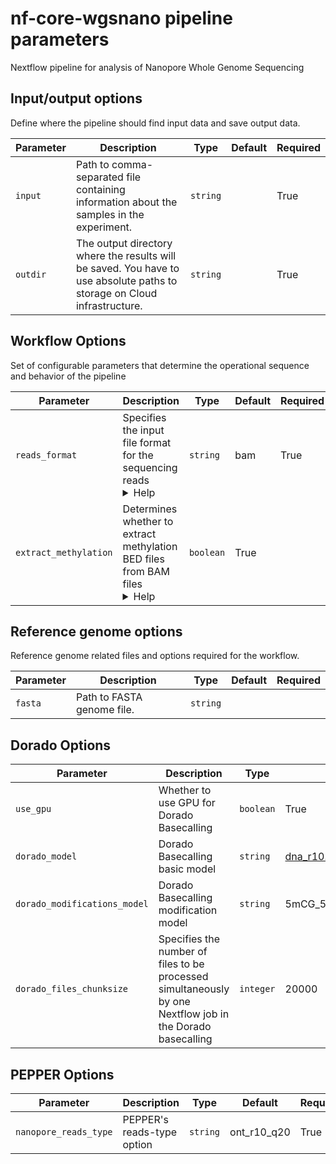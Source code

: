 # nf-core-wgsnano pipeline parameters

Nextflow pipeline for analysis of Nanopore Whole Genome Sequencing

## Input/output options

Define where the pipeline should find input data and save output data.

| Parameter | Description | Type | Default | Required |
|-----------|-----------|-----------|-----------|-----------|
| `input` | Path to comma-separated file containing information about the samples in the experiment.| `string` |  | True |
| `outdir` | The output directory where the results will be saved. You have to use absolute paths to storage on Cloud infrastructure. | `string` |  | True |

## Workflow Options

Set of configurable parameters that determine the operational sequence and behavior of the pipeline

| Parameter | Description | Type | Default | Required |
|-----------|-----------|-----------|-----------|-----------|
| `reads_format` | Specifies the input file format for the sequencing reads <details><summary>Help</summary><small><br>This option determines the starting point and processing steps of the pipeline based on the provided file format. Supported formats are `fast5`, `pod5`, and `bam`.<br>- `fast5`: When this format is selected, the pipeline initiates by converting `fast5` files to `pod5` files, followed by basecalling.<br>- `pod5`: Selecting this format starts the pipeline directly with Dorado basecalling, skipping any format conversion steps.<br>- `bam`: If `bam` format is chosen, the pipeline omits the basecalling stage and begins with read alignment, as `bam` files are assumed to be already basecalled.<br>- This option is crucial for directing the pipeline to correctly interpret the input data and apply the appropriate processing steps.<br></small></details>| `string` | bam | True |
| `extract_methylation` | Determines whether to extract methylation BED files from BAM files <details><summary>Help</summary><small>If enabled, the PEPPER output BAM files will serve as input for the modkit tool, which extracts methylation BED files from these BAM files. This process depends on the presence of modification basecalling values within the BAM files.</small></details>| `boolean` | True |  |

## Reference genome options

Reference genome related files and options required for the workflow.

| Parameter | Description | Type | Default | Required |
|-----------|-----------|-----------|-----------|-----------|
| `fasta` | Path to FASTA genome file.| `string` |  |  |

## Dorado Options

| Parameter | Description | Type | Default | Required |
|-----------|-----------|-----------|-----------|-----------|
| `use_gpu` | Whether to use GPU for Dorado Basecalling | `boolean` | True | True |
| `dorado_model` | Dorado Basecalling basic model | `string` | dna_r10.4.1_e8.2_400bps_sup@v4.3.0 |  |
| `dorado_modifications_model` | Dorado Basecalling modification model | `string` | 5mCG_5hmCG |  |
| `dorado_files_chunksize` | Specifies the number of files to be processed simultaneously by one Nextflow job in the Dorado basecalling | `integer` | 20000 |  |

## PEPPER Options

| Parameter | Description | Type | Default | Required |
|-----------|-----------|-----------|-----------|-----------|
| `nanopore_reads_type` | PEPPER's reads-type option | `string` | ont_r10_q20 | True |
